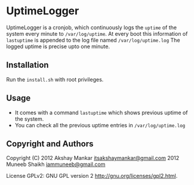 UptimeLogger
=============

UptimeLogger is a cronjob, which continuously logs the `uptime` of the system
every minute to `/var/log/uptime`. At every boot this information of 
`lastuptime` is appended to the log file named `/var/log/uptime.log`
The logged uptime is precise upto one minute.

Installation
------------

Run the `install.sh` with root privileges.

Usage
-----

- It comes with a command `lastuptime` which shows previous uptime of the 
system.
- You can check all the previous uptime entries in `/var/log/uptime.log`

Copyright and Authors
---------------------
Copyright (C) 2012  Akshay Mankar <itsakshaymankar@gmail.com>
              2012  Muneeb Shaikh <iammuneeb@gmail.com>

License GPLv2: GNU GPL version 2 <http://gnu.org/licenses/gpl2.html>.
